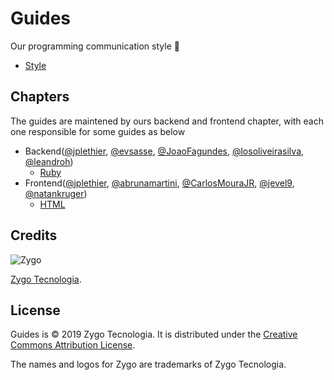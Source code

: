 Guides
======

Our programming communication style 🐜

* [Style](./style)

Chapters
-------

The guides are maintened by ours backend and frontend chapter, with each one responsible for some guides as below

* Backend([@jplethier](https://github.com/jplethier), [@evsasse](https://github.com/orgs/zygotecnologia/people/evsasse), [@JoaoFagundes](https://github.com/orgs/zygotecnologia/people/JoaoFagundes), [@losoliveirasilva](https://github.com/orgs/zygotecnologia/people/losoliveirasilva), [@leandroh](https://github.com/orgs/zygotecnologia/people/leandroh))
  * [Ruby](./style/ruby)
* Frontend([@jplethier](https://github.com/jplethier), [@abrunamartini](https://github.com/orgs/zygotecnologia/people/abrunamartini), [@CarlosMouraJR](https://github.com/orgs/zygotecnologia/people/CarlosMouraJR), [@jevel9](https://github.com/orgs/zygotecnologia/people/jevel9), [@natankruger](https://github.com/orgs/zygotecnologia/people/natankruger))
  * [HTML](./style/html)

Credits
-------

![Zygo](https://v.fastcdn.co/t/a849570b/f5766d1d/1569515960-40045796-118x72-logo.png)

[Zygo Tecnologia](zygotecnologia.com).

License
-------

Guides is © 2019 Zygo Tecnologia. It is distributed under the [Creative Commons
Attribution License](https://creativecommons.org/licenses/by/4.0/).

The names and logos for Zygo are trademarks of Zygo Tecnologia.

